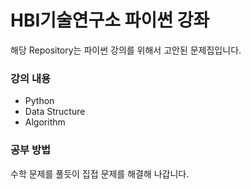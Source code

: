 # HBI기술연구소 파이썬 강좌 #

해당 Repository는 파이썬 강의를 위해서 고안된 문제집입니다.


### 강의 내용 ###

- Python
- Data Structure
- Algorithm


### 공부 방법 ###

수학 문제를 풀듯이 집접 문제를 해결해 나갑니다.

